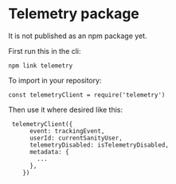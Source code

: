 # Telemetry package

It is not published as an npm package yet. 

First run this in the cli: 
```
npm link telemetry
```

To import in your repository: 
``` 
const telemetryClient = require('telemetry')
```

Then use it where desired like this: 
```
 telemetryClient({
      event: trackingEvent,
      userId: currentSanityUser,
      telemetryDisabled: isTelemetryDisabled,
      metadata: {
        ... 
      },
    })
```

